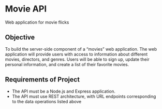 # Movie API 
Web application for movie flicks

## Objective 
To build the server-side component of a “movies” web application. The web application will provide users with access to information about different movies, directors, and genres. Users will be able to sign up, update their personal information, and create a list of their favorite movies.

## Requirements of Project
- The API must be a Node.js and Express application.
- The API must use REST architecture, with URL endpoints corresponding to the data
operations listed above
